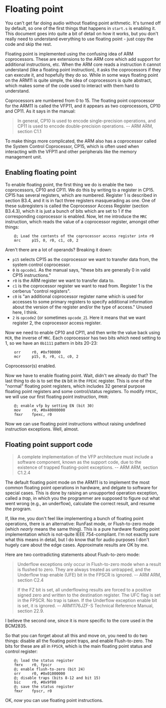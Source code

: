 Floating point
==============

You can't get far doing audio without floating point arithmetic. It's turned off by default, so one of the first things that happens in `start.s` is enabling it. This document goes into quite a bit of detail on how it works, but you don't really need to understand everything to use floating point - just copy the code and skip the rest.

Floating point is implemented using the confusing idea of ARM coprocessors. These are extensions to the ARM core which add support for additional instructions, etc. When the ARM core reads a instruction it cannot understand (like a floating point instruction), it asks the coprocessors if they can execute it, and hopefully they do so. While in some ways floating point on the ARM11 is quite simple, the idea of coprocessors is quite abstract, which makes some of the code used to interact with them hard to understand.

Coprocessors are numbered from 0 to 15. The floating point coprocessor for the ARM11 is called the VFP11, and it appears as two coprocessors, CP10 and CP11. As it says in the manual:

> In general, CP10 is used to encode single-precision operations, and CP11 is used to encode double-precision operations.
> -- ARM ARM, section C1.1

To make things more complicated, the ARM also has a coprocessor called the System Control Coprocessor, CP15, which is often used when interacting with the VFP11 and other peripherals like the memory management unit.

Enabling floating point
-----------------------

To enable floating point, the first thing we do is enable the two coprocessors, CP10 and CP11. We do this by writing to a register in CP15. CP15 has several registers, which are numbered. Register 1 is described in section B3.4, and it is in fact three registers masquerading as one. One of these subregisters is called the Coprocessor Access Register (section B3.4.3), which it is just a bunch of bits which are set to 1 if the corresponding coprocessor is enabled. Now, let me introduce the `MRC` instruction, which reads the value of a coprocessor register, amongst other things:

        @; Load the contents of the coprocessor access register into r0
        mrc     p15, 0, r0, c1, c0, 2

Aren't there are a lot of operands? Breaking it down:

- `p15` selects CP15 as the coprocessor we want to transfer data from, the system control coprocessor.
- `0` is `opcode1`. As the manual says, "these bits are generally 0 in valid CP15 instructions."
- `r0` is the ARM register we want to transfer data to.
- `c1` is the coprocessor register we want to read from. Register 1 is the cerberus "control registers".
- `c0` is "an additional coprocessor register name which is used for accesses to some primary registers to specify additional information about the version of the register and/or the type of access." Unused here, I think.
- `2` is `opcode2` (or sometimes `opcode_2`). Here it means that we want register 2, the coprocessor access register.

Now we need to enable CP10 and CP11, and then write the value back using `MCR`, the inverse of `MRC`. Each coprocessor has two bits which need setting to 1, so we have an `0b1111` pattern in bits 20-23:

        orr     r0, #0xf00000
        mcr     p15, 0, r0, c1, c0, 2

Coprocessor(s) enabled.

Now we have to enable floating point. Wait, didn't we already do that? The last thing to do is to set the `EN` bit in the `FPEXC` register. This is one of the "normal" floating point registers, which includes 32 general purpose floating point registers and some control/status registers. To modify `FPEXC`, we will use our first floating point instruction, `FMXR`:

        @; enable vfp by setting EN (bit 30)
        mov     r0, #0x40000000
        fmxr    fpexc, r0

Now we can use floating point instructions without raising undefined instruction exceptions. Well, almost.

Floating point support code
---------------------------
> A complete implementation of the VFP architecture must include a software component, known as the
> support code, due to the existence of trapped floating-point exceptions. -- ARM ARM, section C1.2.4

The default floating point mode on the ARM11 is to implement the most common floating point operations in hardware, and delgate to software for special cases. This is done by raising an unsupported operation exception, called a *trap*, in which you the programmer are supposed to figure out what went wrong (e.g., an underflow), calculate the correct result, and resume the program.

If, like me, you don't feel like implementing a bunch of floating point operations, there is an alternative: RunFast mode, or Flush-to-zero mode (which *nearly* means the same thing). This is a pure hardware floating point implementation which is not-quite IEEE 754-compliant. I'm not exactly sure what this means in detail, but I do know that for audio purposes I don't hugely care about the edge cases. Approximate results are OK by me.

Here are two contradicting statements about Flush-to-zero mode:

> Underflow exceptions only occur in Flush-to-zero mode when a result is flushed to zero. They are
> always treated as untrapped, and the Underflow trap enable (UFE) bit in the FPSCR is ignored. -- ARM ARM, section C2.4

> If the FZ bit is set, all underflowing results are forced to a positive signed zero and written to the
> destination register. The UFC flag is set in the FPSCR. No trap is taken. If the Underflow
> exception enable bit is set, it is ignored. -- ARM1176JZF-S Technical Reference Manual, section 22.9.

I believe the second one, since it is more specific to the core used in the BCM2835.

So that you can forget about all this and move on, you need to do two things: disable all the floating point traps, and enable Flush-to-zero. The bits for these are all in `FPSCR`, which is the main floating point status and control register:

        @; load the status register
        fmrx    r0, fpscr
        @; enable flush-to-zero (bit 24)
        orr     r0, #0x01000000
        @; disable traps (bits 8-12 and bit 15)
        bic     r0, #0x9f00
        @; save the status register
        fmxr    fpscr, r0

OK, *now* you can use floating point instructions.
